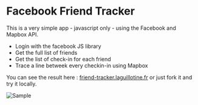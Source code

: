 # Facebook Friend Tracker

This is a very simple app - javascript only - using the Facebook and Mapbox API.

 * Login with the facebook JS library
 * Get the full list of friends
 * Get the list of check-in for each friend
 * Trace a line betweek every checkin-in using Mapbox

You can see the result here : [friend-tracker.laguillotine.fr](http://friend-tracker.laguillotine.fr/) or just fork it and try it locally.

![Sample](https://s3-us-west-2.amazonaws.com/friend-tracker.laguillotine.fr/Screenshot+from+2013-09-12+21%3A25%3A35.png)
